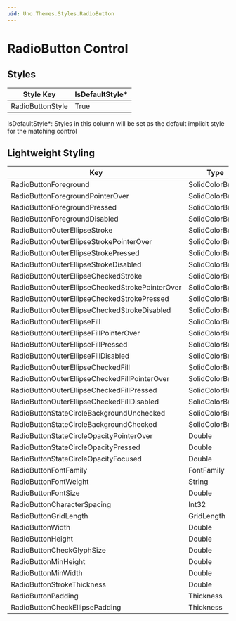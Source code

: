 ```yaml
---
uid: Uno.Themes.Styles.RadioButton
---
```


# RadioButton Control

## Styles

Style Key|IsDefaultStyle*
-|-
RadioButtonStyle|True

IsDefaultStyle*: Styles in this column will be set as the default implicit style for the matching control

## Lightweight Styling

Key|Type|Value
-|-|-
RadioButtonForeground|SolidColorBrush|OnSurfaceVariantBrush
RadioButtonForegroundPointerOver|SolidColorBrush|OnSurfaceVariantBrush
RadioButtonForegroundPressed|SolidColorBrush|OnSurfaceVariantBrush
RadioButtonForegroundDisabled|SolidColorBrush|OnSurfaceLowBrush
RadioButtonOuterEllipseStroke|SolidColorBrush|OnSurfaceVariantBrush
RadioButtonOuterEllipseStrokePointerOver|SolidColorBrush|OnSurfaceBrush
RadioButtonOuterEllipseStrokePressed|SolidColorBrush|OnSurfaceBrush
RadioButtonOuterEllipseStrokeDisabled|SolidColorBrush|OnSurfaceLowBrush
RadioButtonOuterEllipseCheckedStroke|SolidColorBrush|PrimaryBrush
RadioButtonOuterEllipseCheckedStrokePointerOver|SolidColorBrush|PrimaryBrush
RadioButtonOuterEllipseCheckedStrokePressed|SolidColorBrush|PrimaryBrush
RadioButtonOuterEllipseCheckedStrokeDisabled|SolidColorBrush|OnSurfaceLowBrush
RadioButtonOuterEllipseFill|SolidColorBrush|SystemControlTransparentBrush
RadioButtonOuterEllipseFillPointerOver|SolidColorBrush|SystemControlTransparentBrush
RadioButtonOuterEllipseFillPressed|SolidColorBrush|SystemControlTransparentBrush
RadioButtonOuterEllipseFillDisabled|SolidColorBrush|SystemControlTransparentBrush
RadioButtonOuterEllipseCheckedFill|SolidColorBrush|PrimaryBrush
RadioButtonOuterEllipseCheckedFillPointerOver|SolidColorBrush|PrimaryBrush
RadioButtonOuterEllipseCheckedFillPressed|SolidColorBrush|PrimaryBrush
RadioButtonOuterEllipseCheckedFillDisabled|SolidColorBrush|OnSurfaceLowBrush
RadioButtonStateCircleBackgroundUnchecked|SolidColorBrush|OnSurfaceBrush
RadioButtonStateCircleBackgroundChecked|SolidColorBrush|PrimaryBrush
RadioButtonStateCircleOpacityPointerOver|Double|HoverOpacity
RadioButtonStateCircleOpacityPressed|Double|PressedOpacity
RadioButtonStateCircleOpacityFocused|Double|FocusedOpacity
RadioButtonFontFamily|FontFamily|MaterialMediumFontFamily
RadioButtonFontWeight|String|BodySmallFontWeight
RadioButtonFontSize|Double|BodySmallFontSize
RadioButtonCharacterSpacing|Int32|BodySmallCharacterSpacing
RadioButtonGridLength|GridLength|40
RadioButtonWidth|Double|40
RadioButtonHeight|Double|40
RadioButtonCheckGlyphSize|Double|20
RadioButtonMinHeight|Double|40
RadioButtonMinWidth|Double|40
RadioButtonStrokeThickness|Double|2
RadioButtonPadding|Thickness|4,0,0,0
RadioButtonCheckEllipsePadding|Thickness|5
